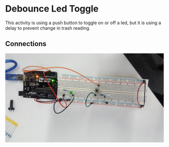 # Debounce Led Toggle
This activity is using a push button to toggle on or off a led, but it is using a delay to prevent change in trash reading.
## Connections
![DebounceLedToggle](../res/DebounceLedToggle.jpg)
